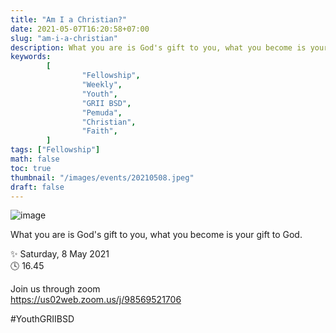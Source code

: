 ```yaml
---
title: "Am I a Christian?"
date: 2021-05-07T16:20:58+07:00
slug: "am-i-a-christian"
description: What you are is God's gift to you, what you become is your gift to God.
keywords:
        [
                "Fellowship",
                "Weekly",
                "Youth",
                "GRII BSD",
                "Pemuda",
                "Christian",
                "Faith",
        ]
tags: ["Fellowship"]
math: false
toc: true
thumbnail: "/images/events/20210508.jpeg"
draft: false
---
```


![image](/images/events/20210508.jpeg)

What you are is God's gift to you, what you become is your gift to God.

✨ Saturday, 8 May 2021\
🕓 16.45

Join us through zoom\
https://us02web.zoom.us/j/98569521706

#YouthGRIIBSD
